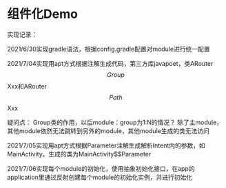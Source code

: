 # 组件化Demo

实现记录：

2021/6/30实现gradle语法，根据config.gradle配置对module进行统一配置

2021/7/04实现用apt方式根据注解生成代码，第三方库javapoet，类ARouter$$Group$$Xxx和ARouter$$Path$$Xxx
 
疑问点：
    Group类的作用，以后module：group为1:N的情况？
    除了主module，其他module依然无法跳转到另外的module，其他module生成的类无法访问

2021/7/05实现用apt方式根据Parameter注解生成解析Intent内的参数，如MainActivity，生成的类为MainActivity$$Parameter

2021/7/06实现每个module的初始化，使用抽象初始化接口，在app的application里通过反射创建每个module的初始化实例，并进行初始化
